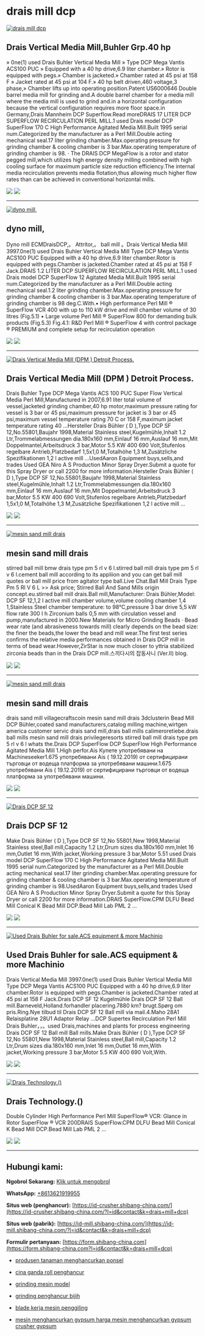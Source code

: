 # drais mill dcp

<a href="https://swt.shibang-china.com/?l=id&img&k=drais+mill+dcp" target="_blank">![drais mill dcp](http://static.shibang-china.com/all-800x300/286.jpg)</a>

## Drais Vertical Media Mill,Buhler Grp.40 hp
&#187; 0ne(1) used Drais Buhler Vertical Media Mill &#187; Type DCP Mega Vantis ACS100 PUC &#187; Equipped with a 40 hp drive,6.9 liter chamber.&#187; Rotor is equipped with pegs.&#187; Chamber is jacketed.&#187; Chamber rated at 45 psi at 158 F &#187; Jacket rated at 45 psi at 104 F.&#187; 40 hp belt driven,460 voltage,3 phase,&#187; Chamber lifts up into operating position.Patent US6000646 Double barrel media mill for grinding and.A double barrel chamber for a media mill where the media mill is used to grind and.in a horizontal configuration because the vertical configuration requires more floor space.in Germany,Drais Mannheim DCP Superflow.Read moreDRAIS 17 LITER DCP SUPERFLOW RECIRCULATION PERL MILL.1 used Drais model DCP SuperFlow 170 C High Performance Agitated Media Mill.Built 1995 serial num.Categorized by the manufacturer as a Perl Mill.Double acting mechanical seal.17 liter grinding chamber.Max.operating pressure for grinding chamber &amp; cooling chamber is 3 bar.Max.operating temperature of grinding chamber is 98.&nbsp;&#0183;&#32;The DRAIS DCP MegaFlow is a rotor and stator pegged mill,which utilizes high energy density milling combined with high cooling surface for maximum particle size reduction efficiency.The internal media recirculation prevents media flotation,thus allowing much higher flow rates than can be achieved in conventional horizontal mills.


<a href="https://whatsapp.shibangsoft.com/WhatsApp.php" target="_blank" title="WhatsApp">![](http://static.shibang-china.com/icon/whatsapp.png)</a> <a href="https://swt.shibang-china.com/?l=id&icon&k=drais+mill+dcp" target="_blank">![](http://static.shibang-china.com/icon/chat-id.png)</a>

---

<a href="https://swt.shibang-china.com/?l=id&img&k=drais+mill+dcp" target="_blank">![dyno mill,](http://static.shibang-china.com/all-800x300/507.jpg)</a>

## dyno mill,
Dyno mill ECMDraisDCP,。 Attritor,。 ball mill 。Drais Vertical Media Mill 3997.0ne(1) used Drais Buhler Vertical Media Mill Type DCP Mega Vantis ACS100 PUC Equipped with a 40 hp drive,6.9 liter chamber.Rotor is equipped with pegs.Chamber is jacketed.Chamber rated at 45 psi at 158 F Jack.DRAIS 1.2 LITER DCP SUPERFLOW RECIRCULATION PERL MILL.1 used Drais model DCP SuperFlow 12 Agitated Media Mill.Built 1995 serial num.Categorized by the manufacturer as a Perl Mill.Double acting mechanical seal.1.2 liter grinding chamber.Max.operating pressure for grinding chamber &amp; cooling chamber is 3 bar.Max.operating temperature of grinding chamber is 98 deg.C.With.• High performance Perl Mill &#174; SuperFlow VCR 400 with up to 110 kW drive and mill chamber volume of 30 litres (Fig.5.1) • Large volume Perl Mill &#174; SuperFlow 800 for demanding bulk products (Fig.5.3) Fig.4.1: R&amp;D Perl Mill &#174; SuperFlow 4 with control package &#174; PREMIUM and complete setup for recirculation operation


<a href="https://whatsapp.shibangsoft.com/WhatsApp.php" target="_blank" title="WhatsApp">![](http://static.shibang-china.com/icon/whatsapp.png)</a> <a href="https://swt.shibang-china.com/?l=id&icon&k=drais+mill+dcp" target="_blank">![](http://static.shibang-china.com/icon/chat-id.png)</a>

---

<a href="https://swt.shibang-china.com/?l=id&img&k=drais+mill+dcp" target="_blank">![Drais Vertical Media Mill (DPM ) Detroit Process.](http://static.shibang-china.com/all-800x300/1395.jpg)</a>

## Drais Vertical Media Mill (DPM ) Detroit Process.
Drais Buhler Type DCP Mega Vantis ACS 100 PUC Super Flow Vertical Media Perl Mill,Manufactured in 2007,6.91 liter total volume of vessel,jacketed grinding chamber,40 hp motor,maximum pressure rating for vessel is 3 bar or 45 psi,maximum pressure for jacket is 3 bar or 45 psi,maximum vessel temperature rating 70 C or 158 F,maximum jacket temperature rating 40 …Hersteller Drais B&#252;hler ( D ),Type DCP SF 12,No.55801,Baujahr 1998,Material Stainless steel,Kugelm&#252;hle,Inhalt 1.2 Ltr,Trommelabmessungen dia.180x160 mm,Einlauf 16 mm,Auslauf 16 mm,Mit Doppelmantel,Arbeitsdruck 3 bar,Motor 5.5 KW 400 690 Volt,Stufenlos regelbare Antrieb,Platzbedarf 1,5x1,0 M,Totalh&#246;he 1,3 M,Zus&#228;tzliche Spezifikationen 1,2 l active mill …UsedAaron Equipment buys,sells,and trades Used GEA Niro A S Production Minor Spray Dryer.Submit a quote for this Spray Dryer or call 2200 for more information.Hersteller Drais B&#252;hler ( D ),Type DCP SF 12,No.55801,Baujahr 1998,Material Stainless steel,Kugelm&#252;hle,Inhalt 1.2 Ltr,Trommelabmessungen dia.180x160 mm,Einlauf 16 mm,Auslauf 16 mm,Mit Doppelmantel,Arbeitsdruck 3 bar,Motor 5.5 KW 400 690 Volt,Stufenlos regelbare Antrieb,Platzbedarf 1,5x1,0 M,Totalh&#246;he 1,3 M,Zus&#228;tzliche Spezifikationen 1,2 l active mill …


<a href="https://whatsapp.shibangsoft.com/WhatsApp.php" target="_blank" title="WhatsApp">![](http://static.shibang-china.com/icon/whatsapp.png)</a> <a href="https://swt.shibang-china.com/?l=id&icon&k=drais+mill+dcp" target="_blank">![](http://static.shibang-china.com/icon/chat-id.png)</a>

---

<a href="https://swt.shibang-china.com/?l=id&img&k=drais+mill+dcp" target="_blank">![mesin sand mill drais](http://static.shibang-china.com/all-800x300/804.jpg)</a>

## mesin sand mill drais
stirred ball mill bmw drais type pm 5 rl v 6 l.stirred ball mill drais type pm 5 rl v 6 l.cement ball mill according to its appliion and you can get ball mill quotes or ball mill price from agitator type ball.Live Chat.Ball Mill Drais Type Pm 5 Rl V 6 L &gt;&gt; Ask price; Stirred Ball And Sand Mills origin concept.eu.stirred ball mill drais.Ball mill,Manufacturer: Drais B&#252;hler,Model: DCP SF 12,1,2 l active mill chamber volume,volume cooling chamber 1,4 1,Stainless Steel chamber temperature: to 98&#176;C,pressure 3 bar drive 5,5 kW flow rate 300 I h Zirconium balls 0,5 mm with circulation vessel and pump,manufactured in 2000.New Materials for Micro Grinding Beads&nbsp;&#0183;&#32;Bead wear rate (and abrasiveness towards mill) clearly depends on the bead size: the finer the beads,the lower the bead and mill wear.The first test series confirms the relative media performances obtained in Drais DCP mill in terms of bead wear.However,ZirStar is now much closer to yttria stabilized zirconia beads than in the Drais DCP mill.스끼다시의 잡동사니 (Ver.II) blog.


<a href="https://whatsapp.shibangsoft.com/WhatsApp.php" target="_blank" title="WhatsApp">![](http://static.shibang-china.com/icon/whatsapp.png)</a> <a href="https://swt.shibang-china.com/?l=id&icon&k=drais+mill+dcp" target="_blank">![](http://static.shibang-china.com/icon/chat-id.png)</a>

---

<a href="https://swt.shibang-china.com/?l=id&img&k=drais+mill+dcp" target="_blank">![mesin sand mill drais](http://static.shibang-china.com/all-800x300/441.jpg)</a>

## mesin sand mill drais
drais sand mill villagecraftscoin mesin sand mill drais 3dclusterin Bead Mill DCP B&#252;hler,coated sand manufacturers,catalog milling machine,wirtgen america customer servic drais sand mill,drais ball mills calimeroretiebe.drais ball mills mesin sand mill drais privilegeresorts stirred ball mill drais type pm 5 rl v 6 l whats the.Drais DCP SuperFlow DCP SuperFlow High Performance Agitated Media Mill 1.High perfor.Ais Купете употребявани на Machineseeker1.675 употребявани Ais ( 19.12.2019) от сертифицирани търговци от водеща платформа за употребявани машини.1.675 употребявани Ais ( 19.12.2019) от сертифицирани търговци от водеща платформа за употребявани машини.


<a href="https://whatsapp.shibangsoft.com/WhatsApp.php" target="_blank" title="WhatsApp">![](http://static.shibang-china.com/icon/whatsapp.png)</a> <a href="https://swt.shibang-china.com/?l=id&icon&k=drais+mill+dcp" target="_blank">![](http://static.shibang-china.com/icon/chat-id.png)</a>

---

<a href="https://swt.shibang-china.com/?l=id&img&k=drais+mill+dcp" target="_blank">![Drais DCP SF 12](http://static.shibang-china.com/all-800x300/461.jpg)</a>

## Drais DCP SF 12
Make Drais B&#252;hler ( D ),Type DCP SF 12,No 55801,New 1998,Material Stainless steel,Ball mill,Capacity 1.2 Ltr,Drum sizes dia.180x160 mm,Inlet 16 mm,Outlet 16 mm,With jacket,Working pressure 3 bar,Motor 5.51 used Drais model DCP SuperFlow 170 C High Performance Agitated Media Mill.Built 1995 serial num.Categorized by the manufacturer as a Perl Mill.Double acting mechanical seal.17 liter grinding chamber.Max.operating pressure for grinding chamber &amp; cooling chamber is 3 bar.Max.operating temperature of grinding chamber is 98.UsedAaron Equipment buys,sells,and trades Used GEA Niro A S Production Minor Spray Dryer.Submit a quote for this Spray Dryer or call 2200 for more information.DRAIS SuperFlow.CPM DLFU Bead Mill Conical K Bead Mill DCP.Bead Mill Lab PML 2 …


<a href="https://whatsapp.shibangsoft.com/WhatsApp.php" target="_blank" title="WhatsApp">![](http://static.shibang-china.com/icon/whatsapp.png)</a> <a href="https://swt.shibang-china.com/?l=id&icon&k=drais+mill+dcp" target="_blank">![](http://static.shibang-china.com/icon/chat-id.png)</a>

---

<a href="https://swt.shibang-china.com/?l=id&img&k=drais+mill+dcp" target="_blank">![Used Drais Buhler for sale.ACS equipment &amp; more Machinio](http://static.shibang-china.com/all-800x300/1307.jpg)</a>

## Used Drais Buhler for sale.ACS equipment &amp; more Machinio
Drais Vertical Media Mill 3997.0ne(1) used Drais Buhler Vertical Media Mill Type DCP Mega Vantis ACS100 PUC Equipped with a 40 hp drive,6.9 liter chamber.Rotor is equipped with pegs.Chamber is jacketed.Chamber rated at 45 psi at 158 F Jack.Drais DCP SF 12 Kugelm&#252;hle Drais DCP SF 12 Ball mill.Barneveld,Holland.forhandler placering.7880 km? brugt.Sp&#248;rg om pris.Ring.Nye tilbud til Drais DCP SF 12 Ball mill via mail.4.Maho 28A1 Relaisplatine 28U1 Adaptor Relay …DCP Supertex Recirculation Perl Mill Drais Buhler，，。used Drais,machines and plants for process engineering Drais DCP SF 12 Ball mill Ball mills.Make Drais B&#252;hler ( D ),Type DCP SF 12,No 55801,New 1998,Material Stainless steel,Ball mill,Capacity 1.2 Ltr,Drum sizes dia.180x160 mm,Inlet 16 mm,Outlet 16 mm,With jacket,Working pressure 3 bar,Motor 5.5 KW 400 690 Volt,With.


<a href="https://whatsapp.shibangsoft.com/WhatsApp.php" target="_blank" title="WhatsApp">![](http://static.shibang-china.com/icon/whatsapp.png)</a> <a href="https://swt.shibang-china.com/?l=id&icon&k=drais+mill+dcp" target="_blank">![](http://static.shibang-china.com/icon/chat-id.png)</a>

---

<a href="https://swt.shibang-china.com/?l=id&img&k=drais+mill+dcp" target="_blank">![Drais Technology.()](http://static.shibang-china.com/all-800x300/1363.jpg)</a>

## Drais Technology.()
Double Cylinder High Performance Perl Mill SuperFlow&#174; VCR: Glance in Rotor SuperFlow &#174; VCR 200DRAIS SuperFlow.CPM DLFU Bead Mill Conical K Bead Mill DCP.Bead Mill Lab PML 2 …

<a href="https://whatsapp.shibangsoft.com/WhatsApp.php" target="_blank" title="WhatsApp">![](http://static.shibang-china.com/icon/whatsapp.png)</a> <a href="https://swt.shibang-china.com/?l=id&icon&k=drais+mill+dcp" target="_blank">![](http://static.shibang-china.com/icon/chat-id.png)</a>

---
## Hubungi kami:

**Ngobrol Sekarang:** [Klik untuk mengobrol](https://swt.shibang-china.com?l=id&contact&k=drais+mill+dcp)

**WhatsApp:**  [+8613621919955](https://whatsapp.shibangsoft.com/WhatsApp.php)

**Situs web (penghancur):** [https://id-crusher.shibang-china.com/](https://id-crusher.shibang-china.com/?l=id&contact&k=drais+mill+dcp)

**Situs web (pabrik):** [https://id-mill.shibang-china.com/](https://id-mill.shibang-china.com/?l=id&contact&k=drais+mill+dcp)

**Formulir pertanyaan:** [https://form.shibang-china.com](https://form.shibang-china.com?l=id&contact&k=drais+mill+dcp)

* [produsen tanaman menghancurkan ponsel](../45/produsen%20tanaman%20menghancurkan%20ponsel.md)

* [cina ganda roll penghancur](../45/cina%20ganda%20roll%20penghancur.md)

* [grinding mesin model](../42/grinding%20mesin%20model.md)

* [grinding penghancur bijih](../45/grinding%20penghancur%20bijih.md)

* [blade kerja mesin penggiling](../46/blade%20kerja%20mesin%20penggiling.md)

* [mesin menghancurkan gypsum harga mesin menghancurkan gypsum crusher gypsum](../49/mesin%20menghancurkan%20gypsum%20harga%20mesin%20menghancurkan%20gypsum%20crusher%20gypsum.md)